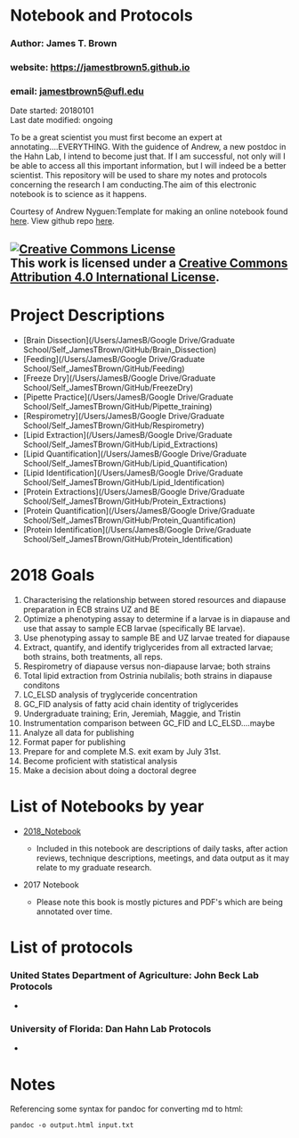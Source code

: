 # Notebook and Protocols 
### Author: James T. Brown    
### website: https://jamestbrown5.github.io    
### email: jamestbrown5@ufl.edu   
Date started: 20180101    
Last date modified: ongoing    

To be a great scientist you must first become an expert at annotating….EVERYTHING. With the guidence of Andrew, a new postdoc in the Hahn Lab, I intend to become just that. If I am successful, not only will I be able to access all this important information, but I will indeed be a better scientist. This repository will be used to share my notes and protocols concerning the research I am conducting.The aim of this electronic notebook is to science as it happens. 

Courtesy of Andrew Nyguen:Template for making an online notebook found [here](https://github.com/adnguyen/Notebooks_and_Protocols/blob/master/Online_notebook_template.md). View github repo [here](https://github.com/adnguyen/Notebooks_and_Protocols).

<a rel="license" href="http://creativecommons.org/licenses/by/4.0/"><img alt="Creative Commons License" style="border-width:0" src="https://i.creativecommons.org/l/by/4.0/88x31.png" /></a><br />This work is licensed under a <a rel="license" href="http://creativecommons.org/licenses/by/4.0/">Creative Commons Attribution 4.0 International License</a>.
------

# Project Descriptions

- [Brain Dissection](/Users/JamesB/Google Drive/Graduate School/Self_JamesTBrown/GitHub/Brain_Dissection)
- [Feeding](/Users/JamesB/Google Drive/Graduate School/Self_JamesTBrown/GitHub/Feeding)
- [Freeze Dry](/Users/JamesB/Google Drive/Graduate School/Self_JamesTBrown/GitHub/FreezeDry)
- [Pipette Practice](/Users/JamesB/Google Drive/Graduate School/Self_JamesTBrown/GitHub/Pipette_training)
- [Respirometry](/Users/JamesB/Google Drive/Graduate School/Self_JamesTBrown/GitHub/Respirometry)
- [Lipid Extraction](/Users/JamesB/Google Drive/Graduate School/Self_JamesTBrown/GitHub/Lipid_Extractions)
- [Lipid Quantification](/Users/JamesB/Google Drive/Graduate School/Self_JamesTBrown/GitHub/Lipid_Quantification)
- [Lipid Identification](/Users/JamesB/Google Drive/Graduate School/Self_JamesTBrown/GitHub/Lipid_Identification)
- [Protein Extractions](/Users/JamesB/Google Drive/Graduate School/Self_JamesTBrown/GitHub/Protein_Extractions)
- [Protein Quantification](/Users/JamesB/Google Drive/Graduate School/Self_JamesTBrown/GitHub/Protein_Quantification)
- [Protein Identification](/Users/JamesB/Google Drive/Graduate School/Self_JamesTBrown/GitHub/Protein_Identification)

# 2018 Goals

1. Characterising the relationship between stored resources and diapause preparation in ECB strains UZ and BE
2. Optimize a phenotyping assay to determine if a larvae is in diapause and use that assay to sample ECB larvae (specifically BE larvae).
3. Use phenotyping assay to sample BE and UZ larvae treated for diapause
4. Extract, quantify, and identify triglycerides from all extracted larvae; both strains, both treatments, all reps.
5. Respirometry of diapause versus non-diapause larvae; both strains
6. Total lipid extraction from Ostrinia nubilalis; both strains in diapause conditons
7. LC_ELSD analysis of tryglyceride concentration
8. GC_FID analysis of fatty acid chain identity of triglycerides
9. Undergraduate training; Erin, Jeremiah, Maggie, and Tristin
10. Instrumentation comparison between GC_FID and LC_ELSD....maybe
11. Analyze all data for publishing
12. Format paper for publishing
13. Prepare for and complete M.S. exit exam by July 31st.
14. Become proficient with statistical analysis
15. Make a decision about doing a doctoral degree



# List of Notebooks by year    

* [2018_Notebook](https://github.com/adnguyen/Notebooks_and_Protocols/blob/master/2018_notebook.md)
  * Included in this notebook are descriptions of daily tasks, after action reviews, technique descriptions, meetings, and data output as it may relate to my graduate research.
* 2017 Notebook

  * Please note this book is mostly pictures and PDF's which are being annotated over time.


# List of protocols

### United States Department of Agriculture: John Beck Lab Protocols  

* ​

### University of Florida: Dan Hahn Lab Protocols 

*  ​

# Notes 

Referencing some syntax for pandoc for converting md to html:

```
pandoc -o output.html input.txt
```
